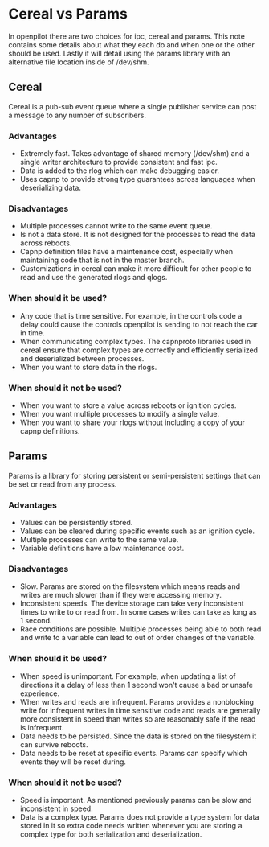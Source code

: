 # Cereal vs Params
In openpilot there are two choices for ipc, cereal and params. This note
contains some details about what they each do and when one or the other should
be used. Lastly it will detail using the params library with an alternative file
location inside of /dev/shm.


## Cereal
Cereal is a pub-sub event queue where a single publisher service can
post a message to any number of subscribers.

### Advantages
* Extremely fast. Takes advantage of shared memory (/dev/shm) and a single
  writer architecture to provide consistent and fast ipc.
* Data is added to the rlog which can make debugging easier.
* Uses capnp to provide strong type guarantees across languages when
  deserializing data.

### Disadvantages
* Multiple processes cannot write to the same event queue.
* Is not a data store. It is not designed for the processes to read the data
  across reboots.
* Capnp definition files have a maintenance cost, especially when maintaining
  code that is not in the master branch.
* Customizations in cereal can make it more difficult for other people to read
  and use the generated rlogs and qlogs.

### When should it be used?
* Any code that is time sensitive. For example, in the controls code a delay
  could cause the controls openpilot is sending to not reach the car in time.
* When communicating complex types. The capnproto libraries used in cereal
  ensure that complex types are correctly and efficiently serialized and
  deserialized between processes.
* When you want to store data in the rlogs.

### When should it not be used?
* When you want to store a value across reboots or ignition cycles.
* When you want multiple processes to modify a single value.
* When you want to share your rlogs without including a copy of your capnp
  definitions.


## Params
Params is a library for storing persistent or semi-persistent settings that can
be set or read from any process.

### Advantages
* Values can be persistently stored.
* Values can be cleared during specific events such as an ignition cycle.
* Multiple processes can write to the same value.
* Variable definitions have a low maintenance cost.

### Disadvantages
* Slow. Params are stored on the filesystem which means reads and writes are
  much slower than if they were accessing memory.
* Inconsistent speeds. The device storage can take very inconsistent times to
  write to or read from. In some cases writes can take as long as 1 second.
* Race conditions are possible. Multiple processes being able to both read and
  write to a variable can lead to out of order changes of the variable.

### When should it be used?
* When speed is unimportant. For example, when updating a list of directions it
  a delay of less than 1 second won't cause a bad or unsafe experience.
* When writes and reads are infrequent. Params provides a nonblocking write for
  infrequent writes in time sensitive code and reads are generally more
  consistent in speed than writes so are reasonably safe if the read is
  infrequent.
* Data needs to be persisted. Since the data is stored on the filesystem it can
  survive reboots.
* Data needs to be reset at specific events. Params can specify which events
  they will be reset during.

### When should it not be used?
* Speed is important. As mentioned previously params can be slow and
  inconsistent in speed.
* Data is a complex type. Params does not provide a type system for data stored
  in it so extra code needs written whenever you are storing a complex type for
  both serialization and deserialization.
